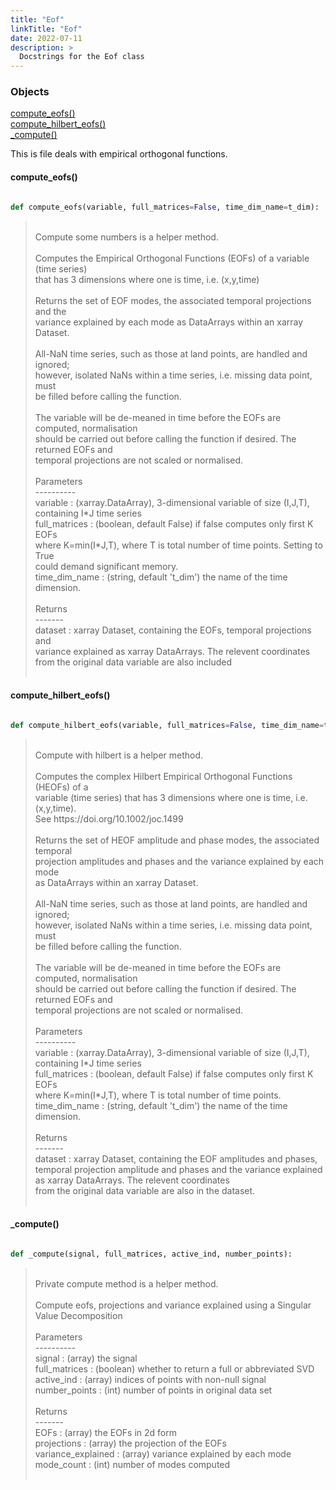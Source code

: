 ```yaml
---
title: "Eof"
linkTitle: "Eof"
date: 2022-07-11
description: >
  Docstrings for the Eof class
---
```

### Objects

[compute_eofs()](#compute_eofs)<br />
[compute_hilbert_eofs()](#compute_hilbert_eofs)<br />
[_compute()](#_compute)<br />

This is file deals with empirical orthogonal functions.
#### compute_eofs()
```python

def compute_eofs(variable, full_matrices=False, time_dim_name=t_dim):
```
> <br />
> Compute some numbers is a helper method.<br />
> <br />
> Computes the Empirical Orthogonal Functions (EOFs) of a variable (time series)<br />
> that has 3 dimensions where one is time, i.e. (x,y,time)<br />
> <br />
> Returns the set of EOF modes, the associated temporal projections and the<br />
> variance explained by each mode as DataArrays within an xarray Dataset.<br />
> <br />
> All-NaN time series, such as those at land points, are handled and ignored;<br />
> however, isolated NaNs within a time series, i.e. missing data point, must<br />
> be filled before calling the function.<br />
> <br />
> The variable will be de-meaned in time before the EOFs are computed, normalisation<br />
> should be carried out before calling the function if desired. The returned EOFs and<br />
> temporal projections are not scaled or normalised.<br />
> <br />
> Parameters<br />
> ----------<br />
> variable : (xarray.DataArray), 3-dimensional variable of size (I,J,T),<br />
> containing I*J time series<br />
> full_matrices : (boolean, default False) if false computes only first K EOFs<br />
> where K=min(I*J,T), where T is total number of time points. Setting to True<br />
> could demand significant memory.<br />
> time_dim_name : (string, default 't_dim') the name of the time dimension.<br />
> <br />
> Returns<br />
> -------<br />
> dataset : xarray Dataset, containing the EOFs, temporal projections and<br />
> variance explained as xarray DataArrays. The relevent coordinates<br />
> from the original data variable are also included<br />
> <br />
#### compute_hilbert_eofs()
```python

def compute_hilbert_eofs(variable, full_matrices=False, time_dim_name=t_dim):
```
> <br />
> Compute with hilbert is a helper method.<br />
> <br />
> Computes the complex Hilbert Empirical Orthogonal Functions (HEOFs) of a<br />
> variable (time series) that has 3 dimensions where one is time, i.e. (x,y,time).<br />
> See https://doi.org/10.1002/joc.1499<br />
> <br />
> Returns the set of HEOF amplitude and phase modes, the associated temporal<br />
> projection amplitudes and phases and the variance explained by each mode<br />
> as DataArrays within an xarray Dataset.<br />
> <br />
> All-NaN time series, such as those at land points, are handled and ignored;<br />
> however, isolated NaNs within a time series, i.e. missing data point, must<br />
> be filled before calling the function.<br />
> <br />
> The variable will be de-meaned in time before the EOFs are computed, normalisation<br />
> should be carried out before calling the function if desired. The returned EOFs and<br />
> temporal projections are not scaled or normalised.<br />
> <br />
> Parameters<br />
> ----------<br />
> variable : (xarray.DataArray), 3-dimensional variable of size (I,J,T),<br />
> containing I*J time series<br />
> full_matrices : (boolean, default False) if false computes only first K EOFs<br />
> where K=min(I*J,T), where T is total number of time points.<br />
> time_dim_name : (string, default 't_dim') the name of the time dimension.<br />
> <br />
> Returns<br />
> -------<br />
> dataset : xarray Dataset, containing the EOF amplitudes and phases,<br />
> temporal projection amplitude and phases and the variance explained<br />
> as xarray DataArrays. The relevent coordinates<br />
> from the original data variable are also in the dataset.<br />
> <br />
#### _compute()
```python

def _compute(signal, full_matrices, active_ind, number_points):
```
> <br />
> Private compute method is a helper method.<br />
> <br />
> Compute eofs, projections and variance explained using a Singular Value Decomposition<br />
> <br />
> Parameters<br />
> ----------<br />
> signal : (array) the signal<br />
> full_matrices : (boolean) whether to return a full or abbreviated SVD<br />
> active_ind : (array) indices of points with non-null signal<br />
> number_points : (int) number of points in original data set<br />
> <br />
> Returns<br />
> -------<br />
> EOFs : (array) the EOFs in 2d form<br />
> projections : (array) the projection of the EOFs<br />
> variance_explained : (array) variance explained by each mode<br />
> mode_count : (int) number of modes computed<br />
> <br />